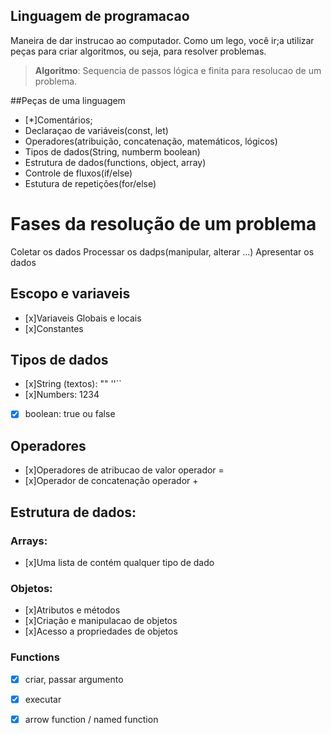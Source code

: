 ## Linguagem de programacao

Maneira de dar instrucao ao computador.
Como um lego, você ir;a utilizar peças para criar algoritmos, ou seja, para resolver problemas.

> **Algoritmo**: Sequencia de passos lógica e finita para resolucao de um problema.

##Peças de uma linguagem

- [*]Comentários;
- Declaraçao de variáveis(const, let)
- Operadores(atribuição, concatenação, matemáticos, lógicos)
- Tipos de dados(String, numberm boolean)
- Estrutura de dados(functions, object, array)
- Controle de fluxos(if/else)
- Estutura de repetições(for/else)


# Fases da resolução de um problema

Coletar os dados
Processar os dadps(manipular, alterar ...)
Apresentar os dados

## Escopo e variaveis
- [x]Variaveis Globais e locais
- [x]Constantes

## Tipos de dados

- [x]String (textos): "" ''``
- [x]Numbers: 1234
- [x] boolean: true ou false

## Operadores

- [x]Operadores de atribucao de valor operador =
- [x]Operador de concatenação operador +

## Estrutura de dados:

### Arrays:

- [x]Uma lista de contém qualquer tipo de dado

### Objetos:

- [x]Atributos e métodos
- [x]Criação e manipulacao de objetos
- [x]Acesso a propriedades de objetos

### Functions
- [x] criar, passar argumento
- [x] executar
- [x] arrow function / named function

